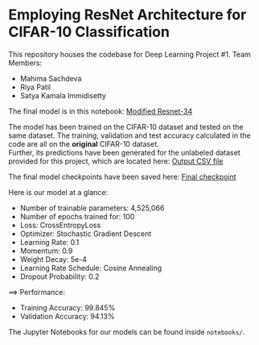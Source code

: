 # Employing ResNet Architecture for CIFAR-10 Classification

This repository houses the codebase for Deep Learning Project #1.
Team Members: 
* Mahima Sachdeva
* Riya Patil
* Satya Kamala Immidisetty

The final model is in this notebook: [Modified Resnet-34](https://github.com/mahi397/Employing-ResNet-Architecture-for-CIFAR-10-Classification/blob/main/notebooks/rn_34_mod.ipynb)

The model has been trained on the CIFAR-10 dataset and tested on the same dataset. The training, validation and test accuracy calculated in the code are all on the **original** CIFAR-10 dataset. <br/>
Further, its predictions have been generated for the unlabeled dataset provided for this project, which are located here: [Output CSV file](https://github.com/mahi397/Employing-ResNet-Architecture-for-CIFAR-10-Classification/blob/main/results/rn_34_output.csv)

The final model checkpoints have been saved here: [Final checkpoint](https://github.com/mahi397/Employing-ResNet-Architecture-for-CIFAR-10-Classification/blob/main/models/resnet_34_best.pth)

Here is our model at a glance:

* Number of trainable parameters: 4,525,066
* Number of epochs trained for: 100
* Loss: CrossEntropyLoss
* Optimizer: Stochastic Gradient Descent
* Learning Rate: 0.1
* Momentum: 0.9
* Weight Decay: 5e-4
* Learning Rate Schedule: Cosine Annealing
* Dropout Probability: 0.2

==> Performance:
* Training Accuracy: 99.845%
* Validation Accuracy: 94.13%

The Jupyter Notebooks for our models can be found inside `notebooks/`.

